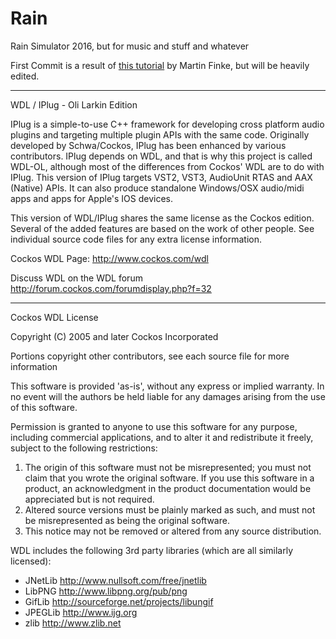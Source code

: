 # Rain
Rain Simulator 2016, but for music and stuff and whatever

First Commit is a result of [this tutorial](http://www.martin-finke.de/blog/articles/audio-plugins-001-introduction/) by Martin Finke, but will be heavily edited.

--------------------------------------------

WDL / IPlug - Oli Larkin Edition

IPlug is a simple-to-use C++ framework for developing cross platform audio plugins and targeting multiple plugin APIs with the same code. Originally developed by Schwa/Cockos, IPlug has been enhanced by various contributors. IPlug depends on WDL, and that is why this project is called WDL-OL,  although most of the differences from Cockos' WDL are to do with IPlug.
This version of IPlug targets VST2, VST3, AudioUnit RTAS and AAX (Native) APIs. It can also produce standalone Windows/OSX audio/midi apps and apps for Apple's IOS devices. 

This version of WDL/IPlug shares the same license as the Cockos edition. Several of the added features are based on the work of other people. See individual source code files for any extra license information.

Cockos WDL Page: http://www.cockos.com/wdl

Discuss WDL on the WDL forum http://forum.cockos.com/forumdisplay.php?f=32

--------------------------------------------

Cockos WDL License

Copyright (C) 2005 and later Cockos Incorporated

Portions copyright other contributors, see each source file for more information

This software is provided 'as-is', without any express or implied warranty.  In no event will the authors be held liable for any damages arising from the use of this software.

Permission is granted to anyone to use this software for any purpose, including commercial applications, and to alter it and redistribute it freely, subject to the following restrictions:

1. The origin of this software must not be misrepresented; you must not claim that you wrote the original software. If you use this software in a product, an acknowledgment in the product documentation would be appreciated but is not required.
1. Altered source versions must be plainly marked as such, and must not be misrepresented as being the original software.
1. This notice may not be removed or altered from any source distribution.

WDL includes the following 3rd party libraries (which are all similarly licensed):

* JNetLib http://www.nullsoft.com/free/jnetlib
* LibPNG http://www.libpng.org/pub/png
* GifLib http://sourceforge.net/projects/libungif
* JPEGLib http://www.ijg.org
* zlib http://www.zlib.net
